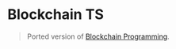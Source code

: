 # Blockchain TS

> Ported version of [Blockchain Programming](https://github.com/PacktPublishing/Learn-Blockchain-Programming-with-JavaScript).
